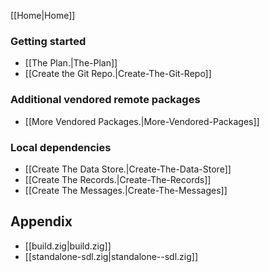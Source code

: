 [[Home|Home]]

### Getting started

* [[The Plan.|The-Plan]]
* [[Create the Git Repo.|Create-The-Git-Repo]]

### Additional vendored remote packages

* [[More Vendored Packages.|More-Vendored-Packages]]

### Local dependencies

* [[Create The Data Store.|Create-The-Data-Store]]
* [[Create The Records.|Create-The-Records]]
* [[Create The Messages.|Create-The-Messages]]

## Appendix

* [[build.zig|build.zig]]
* [[standalone-sdl.zig|standalone--sdl.zig]]
